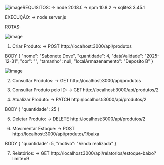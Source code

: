 ![image](https://github.com/user-attachments/assets/780d0367-a65f-4fe9-91f8-2962fc2b517b)REQUISITOS:
→ node 20.18.0
→ npm  10.8.2
→ sqlite3 3.45.1

EXECUÇÃO:
→ node server.js


ROTAS:

![image](https://github.com/user-attachments/assets/710c47ff-47b6-45f4-ae0c-70101bb59d05)

1. Criar Produto:
→ POST http://localhost:3000/api/produtos

BODY {
  "nome": "Sabonete Dove",
  "quantidade": 4,
  "dataValidade": "2025-12-31",
  "cor": "",
  "tamanho": null,
  "localArmazenamento": "Deposito B"
}

![image](https://github.com/user-attachments/assets/f9c835ca-e2f1-4550-9d80-2e679640bb88)

2. Consultar Produtos:
→ GET http://localhost:3000/api/produtos


3. Consultar Produto pelo ID:
→ GET http://localhost:3000/api/produtos/2


4. Atualizar Produto:
→ PATCH http://localhost:3000/api/produtos/2

BODY {
  "quantidade": 25
}


5. Deletar Produto:
→ DELETE http://localhost:3000/api/produtos/2


6. Movimentar Estoque:
→ POST http://localhost:3000/api/produtos/1/baixa

BODY {
  "quantidade": 5,
  "motivo": "Venda realizada"
}

7. Relatórios: 
→ GET http://localhost:3000/api/relatorios/estoque-baixo?limite=9
